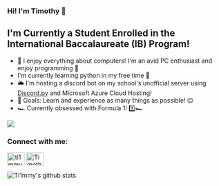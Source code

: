 ### Hi! I'm Timothy 👋

## I'm Currently a Student Enrolled in the International Baccalaureate (IB) Program!

- 🤗 I enjoy everything about computers! I'm an avid PC enthusiast and enjoy programming 🔧
- I'm currently learning python in my free time 🐍
- 🌥 I'm hosting a discord bot on my school's unofficial server using [Discord.py](https://discordpy.readthedocs.io/en/latest/) and Microsoft Azure Cloud Hosting!
- 🥅 Goals: Learn and experience as many things as possible! 😉
- 🏎 Currently obsessed with Formula 1! 1️⃣🏎

<img src="https://img.shields.io/badge/python%20-%2314354C.svg?&style=for-the-badge&logo=python&logoColor=white"/>

<h3 align="left">Connect with me:</h3>
<p align="left">
<a href="https://twitter.com/ti1mmyy" target="blank"><img align="center" src="https://cdn.jsdelivr.net/npm/simple-icons@3.0.1/icons/twitter.svg" alt="ti1mmyy" height="30" width="40" /></a>
<a href="https://linkedin.com/in/timothy-zheng-397b111ba" target="blank"><img align="center" src="https://cdn.jsdelivr.net/npm/simple-icons@3.0.1/icons/linkedin.svg" alt="Timothy Zheng" height="30" width="40" /></a>
</p>

![Ti1mmy's github stats](https://github-readme-stats.ti1mmy.vercel.app/api?username=ti1mmy&count_private=true&theme=tokyonight)                    


